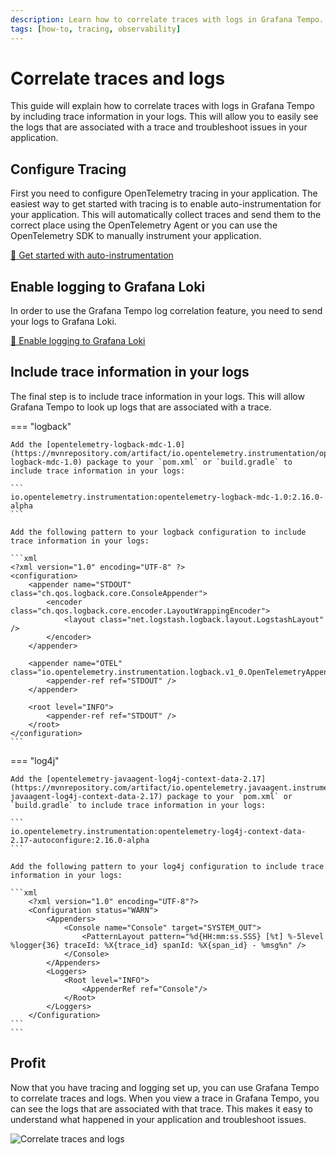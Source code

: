 ```yaml
---
description: Learn how to correlate traces with logs in Grafana Tempo.
tags: [how-to, tracing, observability]
---
```

# Correlate traces and logs

This guide will explain how to correlate traces with logs in Grafana Tempo by including trace information in your logs. This will allow you to easily see the logs that are associated with a trace and troubleshoot issues in your application.

## Configure Tracing

First you need to configure OpenTelemetry tracing in your application. The easiest way to get started with tracing is to enable auto-instrumentation for your application. This will automatically collect traces and send them to the correct place using the OpenTelemetry Agent or you can use the OpenTelemetry SDK to manually instrument your application.

[:dart: Get started with auto-instrumentation](../../how-to/auto-instrumentation.md)

## Enable logging to Grafana Loki

In order to use the Grafana Tempo log correlation feature, you need to send your logs to Grafana Loki.

[:dart: Enable logging to Grafana Loki](../../logging/how-to/loki.md#enable-logging-to-grafana-loki)

## Include trace information in your logs

The final step is to include trace information in your logs. This will allow Grafana Tempo to look up logs that are associated with a trace.

=== "logback"

    Add the [opentelemetry-logback-mdc-1.0](https://mvnrepository.com/artifact/io.opentelemetry.instrumentation/opentelemetry-logback-mdc-1.0) package to your `pom.xml` or `build.gradle` to include trace information in your logs:

    ```
    io.opentelemetry.instrumentation:opentelemetry-logback-mdc-1.0:2.16.0-alpha
    ```

    Add the following pattern to your logback configuration to include trace information in your logs:

    ```xml
    <?xml version="1.0" encoding="UTF-8" ?>
    <configuration>
        <appender name="STDOUT" class="ch.qos.logback.core.ConsoleAppender">
            <encoder class="ch.qos.logback.core.encoder.LayoutWrappingEncoder">
                <layout class="net.logstash.logback.layout.LogstashLayout" />
            </encoder>
        </appender>

        <appender name="OTEL" class="io.opentelemetry.instrumentation.logback.v1_0.OpenTelemetryAppender">
            <appender-ref ref="STDOUT" />
        </appender>

        <root level="INFO">
            <appender-ref ref="STDOUT" />
        </root>
    </configuration>
    ```

=== "log4j"

    Add the [opentelemetry-javaagent-log4j-context-data-2.17](https://mvnrepository.com/artifact/io.opentelemetry.javaagent.instrumentation/opentelemetry-javaagent-log4j-context-data-2.17) package to your `pom.xml` or `build.gradle` to include trace information in your logs:

    ```
    io.opentelemetry.instrumentation:opentelemetry-log4j-context-data-2.17-autoconfigure:2.16.0-alpha
    ```

    Add the following pattern to your log4j configuration to include trace information in your logs:

    ```xml
        <?xml version="1.0" encoding="UTF-8"?>
        <Configuration status="WARN">
            <Appenders>
                <Console name="Console" target="SYSTEM_OUT">
                    <PatternLayout pattern="%d{HH:mm:ss.SSS} [%t] %-5level %logger{36} traceId: %X{trace_id} spanId: %X{span_id} - %msg%n" />
                </Console>
            </Appenders>
            <Loggers>
                <Root level="INFO">
                    <AppenderRef ref="Console"/>
                </Root>
            </Loggers>
        </Configuration>
    ```
    ```

## Profit

Now that you have tracing and logging set up, you can use Grafana Tempo to correlate traces and logs. When you view a trace in Grafana Tempo, you can see the logs that are associated with that trace. This makes it easy to understand what happened in your application and troubleshoot issues.

![Correlate traces and logs](../../../assets/grafana-tempo-logs.png)

